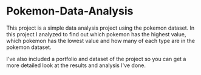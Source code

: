 # Pokemon-Data-Analysis
This project is a simple data analysis project using the pokemon dataset. In this project I analyzed to find out which pokemon has the highest value, which pokemon has the lowest value and how many of each type are in the pokemon dataset.

I've also included a portfolio and dataset of the project so you can get a more detailed look at the results and analysis I've done.
